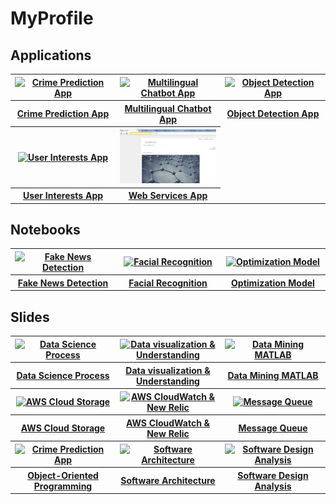 # MyProfile

<table>
  <tr>
    <h2>Applications</h2>
  </tr>
  <tr>
    <th width="33%">
		<a href="https://github.com/karawash/Crime-Prediction-App" target="_blank">
			<img  alt="Crime Prediction App" src="https://github.com/karawash/Crime-Prediction-App/blob/master/image.gif"> 
			</a>
	</th>
	<th width="33%">
		<a href="https://github.com/karawash/Multilingual-Chatbot-App" target="_blank">
			<img alt="Multilingual Chatbot App" src="https://github.com/karawash/Multilingual-Chatbot-App/blob/master/image.gif">  
			</a>
	</th>
	<th width="33%">
		<a href="https://github.com/karawash/Object-Detection-App" target="_blank">
			<img alt="Object Detection App" src="https://github.com/karawash/Object-Detection-App/blob/master/imagex.gif">   
			</a>
	</th>
   </tr>
  <tr>
  <th><a href="https://github.com/karawash/Crime-Prediction-App" target="_blank">Crime Prediction App</a>
  </th>
  <th><a href="https://github.com/karawash/Multilingual-Chatbot-App" target="_blank">Multilingual Chatbot App</a>
  </th>
  <th><a href="https://github.com/karawash/Object-Detection-App" target="_blank">Object Detection App</a>
  </th>
  </tr>
  
  <tr>
    <th width="33%">
		<a href="https://github.com/karawash/Customer-Interests-Understanding-App" target="_blank">
			<img  alt="User Interests App" src="https://github.com/karawash/Customer-Interests-Understanding-App/blob/master/image.gif"> 
			</a>
	</th>
	<th width="33%">
		<a href="https://github.com/karawash/SmartCells-Web-App" target="_blank">
			<img alt="Multilingual Chatbot App" src="https://github.com/karawash/SmartCells-Web-App/blob/master/images/smartcells.gif">  
			</a>
	</th>
   </tr>
  <tr>
  <th><a href="https://github.com/karawash/Customer-Interests-Understanding-App" target="_blank">User Interests App</a>
  </th>
  <th><a href="https://github.com/karawash/SmartCells-Web-App" target="_blank">Web Services App</a>
  </th>
  </tr>
  </table>
  
  <table>
  <tr>
    <h2>Notebooks</h2>
  </tr>
  <tr>
    <th width="33%">
		<a href="https://www.kaggle.com/karawash/classifying-news-fake-and-real-near-100-acc" target="_blank">
			<img  alt="Fake News Detection" src="https://github.com/karawash/helpers/blob/main/fakenews.gif"> 
			</a>
	</th>
	<th width="33%">
		<a href="https://www.kaggle.com/karawash/facial-expression-recognition-81-percent" target="_blank">
			<img alt="Facial Recognition" src="https://github.com/karawash/helpers/blob/main/facialrecognition.gif">  
			</a>
	</th>
	<th width="33%">
		<a href="https://github.com/karawash/Optimization-Model" target="_blank">
			<img alt="Optimization Model" src="https://github.com/karawash/helpers/blob/main/optimizationmodel.gif">   
			</a>
	</th>
   </tr>
  <tr>
  <th><a href="https://www.kaggle.com/karawash/classifying-news-fake-and-real-near-100-acc" target="_blank">Fake News Detection</a>
  </th>
  <th><a href="https://www.kaggle.com/karawash/facial-expression-recognition-81-percent" target="_blank">Facial Recognition</a>
  </th>
  <th><a href="https://github.com/karawash/Optimization-Model" target="_blank">Optimization Model</a>
  </th>
  </tr>
  </table>
  
  <table>
  <tr>
    <h2>Slides</h2>
  </tr>
  <tr>
  <th width="33%">
		<a href="https://www.slideshare.net/karawash/introduction-todatascience" target="_blank">
			<img  alt="Data Science Process" src="https://github.com/karawash/helpers/blob/main/Data-Science.gif">  
			</a>
	</th>
	<th width="33%">
		<a href="https://www.slideshare.net/karawash/how-to-understand-your-data-250166479" target="_blank">
			<img alt="Data visualization & Understanding" src="https://github.com/karawash/helpers/blob/main/Data-vis.gif">   
			</a>
	</th>
  <th width="33%">
		<a href="https://www.slideshare.net/karawash/data-mining-using-matlab-codes" target="_blank">
			<img  alt="Data Mining MATLAB" src="https://github.com/karawash/helpers/blob/main/data-mining-matlab.gif">  
			</a>
	</th>
  </tr>
  <tr>
  <th><a href="https://www.slideshare.net/karawash/introduction-todatascience" target="_blank">Data Science Process</a>
  </th>
  <th><a href="https://www.slideshare.net/karawash/how-to-understand-your-data-250166479" target="_blank">Data visualization & Understanding</a>
  </th>
  <th><a href="https://www.slideshare.net/karawash/data-mining-using-matlab-codes" target="_blank">Data Mining MATLAB</a>
  </th>
  </tr>
  <tr>
    <th width="33%">
		<a href="https://www.slideshare.net/karawash/how-to-understand-your-data-250166479" target="_blank">
			<img alt="AWS Cloud Storage" src="https://github.com/karawash/helpers/blob/main/aws-cloud-storage.gif"></a>
	  </th>
    <th width="33%">
		<a href="https://www.slideshare.net/karawash/build-a-custom-metrics-on-aws-cloud" target="_blank">
			<img alt="AWS CloudWatch & New Relic" src="https://github.com/karawash/helpers/blob/main/Cloudwatch-and-NewRelic.gif"></a>
	</th>
  <th width="33%">
		<a href="https://www.slideshare.net/karawash/message-queues-63847559" target="_blank">
			<img alt="Message Queue" src="https://github.com/karawash/helpers/blob/main/message-queue.gif"></a>
	</th>
    </tr>
  <tr>
  <th><a href="https://www.slideshare.net/karawash/how-to-understand-your-data-250166479" target="_blank">AWS Cloud Storage</a>
  </th>
  <th><a href="https://www.slideshare.net/karawash/build-a-custom-metrics-on-aws-cloud" target="_blank">AWS CloudWatch & New Relic</a>
  </th>
  <th><a href="https://www.slideshare.net/karawash/message-queues-63847559" target="_blank">Message Queue</a>
  </th>
  </tr>
  <tr>
    <th width="33%">
		<a href="https://www.slideshare.net/karawash/objectoriented-programming-oop-250195075" target="_blank">
			<img alt="Crime Prediction App" src="https://github.com/karawash/helpers/blob/main/OOP.gif"></a>
	</th>
  <th width="33%">
		<a href="https://www.slideshare.net/karawash/from-use-case-to-software-architecture" target="_blank">
			<img alt="Software Architecture" src="https://github.com/karawash/helpers/blob/main/software-architecture.gif"></a>
	</th>
  <th width="33%">
		<a href="https://www.slideshare.net/karawash/software-engineering-31223382" target="_blank">
			<img alt="Software Design Analysis" src="https://github.com/karawash/helpers/blob/main/software-design.gif"></a>
	</th>    
   </tr>
  <tr>
  <th><a href="https://www.slideshare.net/karawash/objectoriented-programming-oop-250195075" target="_blank">Object-Oriented Programming</a>
  </th>
  <th><a href="https://www.slideshare.net/karawash/from-use-case-to-software-architecture" target="_blank">Software Architecture</a>
  </th>
  <th><a href="https://www.slideshare.net/karawash/software-engineering-31223382" target="_blank">Software Design Analysis</a>
  </th>
  </tr>
  </table>
